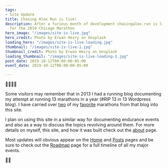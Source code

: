 ```yaml
---
tags:
- Site Update
title: Chasing Alex Run is live!
description: After a furious month of development chasingalex.run is live in time
  for the 2019 Chicago Marathon
hero_image: "/images/site-is-live.jpg"
hero_credit: Photo by Erwan Hesry on Unsplash
loading_hero: "/images/site-is-live-loading.jpg"
thumbnail: "/images/site-is-live-1.jpg"
thumbnail_credit: Photo by Erwan Hesry on Unsplash
loading_thumbnail: "/images/site-is-live-loading-1.jpg"
post_date: 2019-10-12T00:00:00-05:00
event_date: 2019-10-12T00:00:00-05:00

---
```

🎉🎈🎊🥳

Some visitors may remember that in 2013 I had a running blog documenting my attempt at running 13 marathons in a year (#RIP 13 in 13 Wordpress blog). I have carried over [two](https://chasingalex.run/posts/marathon-20-bank-of-america-chicago-marathon-2013/ "Chicago Marathon 2013") of my [favorite](https://chasingalex.run/posts/big-sur-marathon-2013-recap/ "Big Sur Marathon") marathons from that blog into this site. 

I plan on using this site in a similar way for documenting endurance events and also as a way to discuss the topics revolving around them. For more details on myself, this site, and how it was built check out the [about](https://chasingalex.run/about/ "About") page.

Most updates will obvious appear on the [Home](https://chasingalex.run/ "Home") and [Posts](https://chasingalex.run/posts/ "Posts") pages and be sure to check out the [Roadmap](https://chasingalex.run/roadmap/ "Roadmap") page for a full timeline of all my major events. 

🏃‍♂️